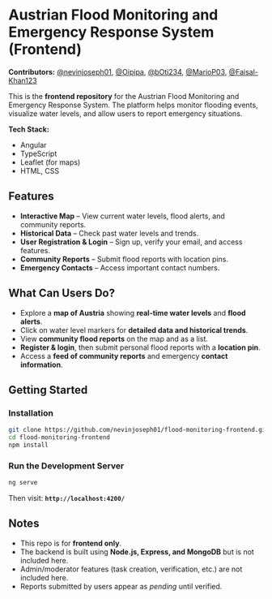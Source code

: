 # Austrian Flood Monitoring and Emergency Response System (Frontend)

**Contributors:** [@nevinjoseph01](https://github.com/nevinjoseph01), [@Oipipa](https://github.com/Oipipa), [@bOti234](https://github.com/bOti234), [@MarioP03](https://github.com/MarioP03), [@Faisal-Khan123](https://github.com/Faisal-Khan123)  

This is the **frontend repository** for the Austrian Flood Monitoring and Emergency Response System. The platform helps monitor flooding events, visualize water levels, and allow users to report emergency situations.  

**Tech Stack:**  
- Angular  
- TypeScript  
- Leaflet (for maps)  
- HTML, CSS  

## Features  
- **Interactive Map**  – View current water levels, flood alerts, and community reports.  
- **Historical Data**  – Check past water levels and trends.  
- **User Registration & Login** – Sign up, verify your email, and access features.  
- **Community Reports**  – Submit flood reports with location pins.  
- **Emergency Contacts** – Access important contact numbers.  

## What Can Users Do?  
- Explore a **map of Austria** showing **real-time water levels** and **flood alerts**.  
- Click on water level markers for **detailed data and historical trends**.  
- View **community flood reports** on the map and as a list.  
- **Register & login**, then submit personal flood reports with a **location pin**.  
- Access a **feed of community reports** and emergency **contact information**.  

## Getting Started  

### Installation  
```bash
git clone https://github.com/nevinjoseph01/flood-monitoring-frontend.git
cd flood-monitoring-frontend
npm install
```

### Run the Development Server  
```bash
ng serve
```
Then visit: **`http://localhost:4200/`**

## Notes  
- This repo is for **frontend only**.
- The backend is built using **Node.js, Express, and MongoDB** but is not included here.  
- Admin/moderator features (task creation, verification, etc.) are not included here.  
- Reports submitted by users appear as *pending* until verified.  
